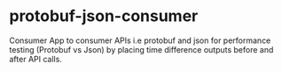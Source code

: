 # protobuf-json-consumer
Consumer App to consumer APIs i.e protobuf and json for performance testing (Protobuf vs Json) by placing time difference outputs before and after API calls.
